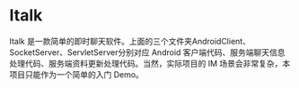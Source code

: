 # Italk
Italk 是一款简单的即时聊天软件。上面的三个文件夹AndroidClient、SocketServer、ServletServer分别对应 Android 客户端代码、服务端聊天信息处理代码、服务端资料更新处理代码。当然，实际项目的 IM 场景会非常复杂，本项目只能作为一个简单的入门 Demo。
